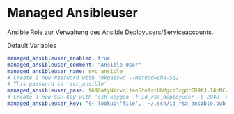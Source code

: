 # Managed Ansibleuser

Ansible Role zur Verwaltung des Ansible Deployusers/Serviceaccounts.

Default Variables
```yaml
managed_ansibleuser_enabled: true
managed_ansibleuser_comment: "Ansible User"
managed_ansibleuser_name: svc_ansible
# Create a new Password with 'mkpasswd --method=sha-512'
# This password is 'svc_ansible'
managed_ansibleuser_pass: $6$OatyNYrvqltaoSfe$rcHhMgcb3cgdrGD9tJ.14pNC///3kPBnwZ5DPmeGrc0n1uFk3nGZm3eTdW7xx9j47QEj3KPJp5Di5.Ai6bg6n0
# Create a new SSH-Key with 'ssh-keygen -f id_rsa_deployuser -b 2048 -t rsa -q'
managed_ansibleuser_key: "{{ lookup('file', '~/.ssh/id_rsa_ansible.pub') }}"
```
